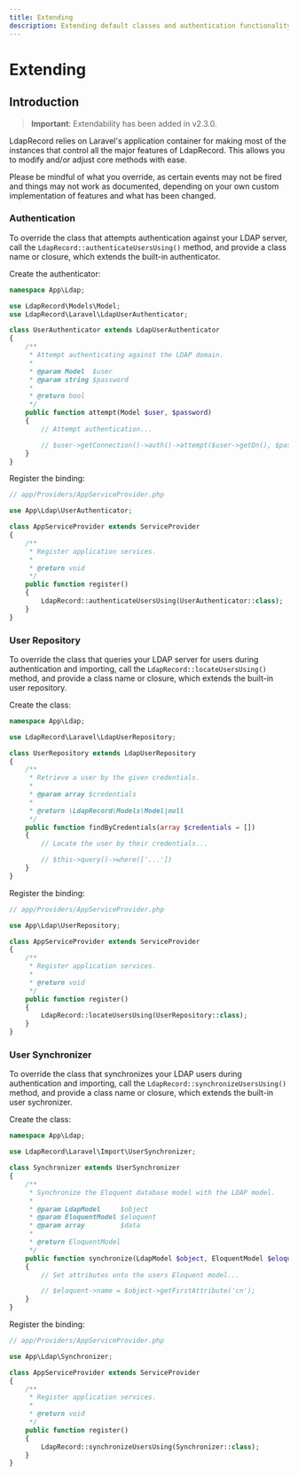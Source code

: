 ```yaml
---
title: Extending
description: Extending default classes and authentication functionality
---
```


# Extending

## Introduction

> **Important**: Extendability has been added in v2.3.0.

LdapRecord relies on Laravel's application container for making most of the
instances that control all the major features of LdapRecord. This
allows you to modify and/or adjust core methods with ease.

Please be mindful of what you override, as certain events may not be fired
and things may not work as documented, depending on your own custom
implementation of features and what has been changed.

### Authentication

To override the class that attempts authentication against your LDAP server,
call the `LdapRecord::authenticateUsersUsing()` method, and provide
a class name or closure, which extends the built-in authenticator.

Create the authenticator:

```php
namespace App\Ldap;

use LdapRecord\Models\Model;
use LdapRecord\Laravel\LdapUserAuthenticator;

class UserAuthenticator extends LdapUserAuthenticator
{
    /**
     * Attempt authenticating against the LDAP domain.
     *
     * @param Model  $user
     * @param string $password
     *
     * @return bool
     */
    public function attempt(Model $user, $password)
    {
        // Attempt authentication...

        // $user->getConnection()->auth()->attempt($user->getDn(), $password)...
    }
}
```

Register the binding:

```php
// app/Providers/AppServiceProvider.php

use App\Ldap\UserAuthenticator;

class AppServiceProvider extends ServiceProvider
{
    /**
     * Register application services.
     *
     * @return void
     */
    public function register()
    {
        LdapRecord::authenticateUsersUsing(UserAuthenticator::class);
    }
}
```

### User Repository

To override the class that queries your LDAP server for users during authentication
and importing, call the `LdapRecord::locateUsersUsing()` method, and provide
a class name or closure, which extends the built-in user repository.

Create the class:

```php
namespace App\Ldap;

use LdapRecord\Laravel\LdapUserRepository;

class UserRepository extends LdapUserRepository
{
    /**
     * Retrieve a user by the given credentials.
     *
     * @param array $credentials
     *
     * @return \LdapRecord\Models\Model|null
     */
    public function findByCredentials(array $credentials = [])
    {
        // Locate the user by their credentials...

        // $this->query()->where(['...'])
    }
}
```

Register the binding:

```php
// app/Providers/AppServiceProvider.php

use App\Ldap\UserRepository;

class AppServiceProvider extends ServiceProvider
{
    /**
     * Register application services.
     *
     * @return void
     */
    public function register()
    {
        LdapRecord::locateUsersUsing(UserRepository::class);
    }
}
```

### User Synchronizer

To override the class that synchronizes your LDAP users during authentication and
importing, call the `LdapRecord::synchronizeUsersUsing()` method, and provide
a class name or closure, which extends the built-in user sychronizer.

Create the class:

```php
namespace App\Ldap;

use LdapRecord\Laravel\Import\UserSynchronizer;

class Synchronizer extends UserSynchronizer
{
    /**
     * Synchronize the Eloquent database model with the LDAP model.
     *
     * @param LdapModel     $object
     * @param EloquentModel $eloquent
     * @param array         $data
     *
     * @return EloquentModel
     */
    public function synchronize(LdapModel $object, EloquentModel $eloquent, array $data = [])
    {
        // Set attributes onto the users Eloquent model...

        // $eloquent->name = $object->getFirstAttribute('cn');
    }
}
```

Register the binding:

```php
// app/Providers/AppServiceProvider.php

use App\Ldap\Synchronizer;

class AppServiceProvider extends ServiceProvider
{
    /**
     * Register application services.
     *
     * @return void
     */
    public function register()
    {
        LdapRecord::synchronizeUsersUsing(Synchronizer::class);
    }
}
```

